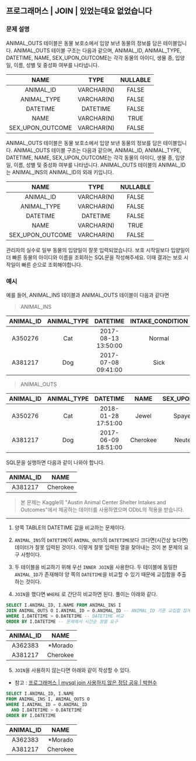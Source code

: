 ## 프로그래머스 | JOIN | 있었는데요 없었습니다

### 문제 설명

ANIMAL_OUTS 테이블은 동물 보호소에서 입양 보낸 동물의 정보를 담은 테이블입니다. ANIMAL_OUTS 테이블 구조는 다음과 같으며, ANIMAL_ID, ANIMAL_TYPE, DATETIME, NAME, SEX_UPON_OUTCOME는 각각 동물의 아이디, 생물 종, 입양일, 이름, 성별 및 중성화 여부를 나타냅니다.

|NAME|	TYPE|	NULLABLE
| :--:| :--:| :--:|
|ANIMAL_ID|	VARCHAR(N)|	FALSE|
|ANIMAL_TYPE|	VARCHAR(N)|	FALSE|
|DATETIME|	DATETIME|	FALSE|
|NAME|	VARCHAR(N)|	TRUE|
|SEX_UPON_OUTCOME|	VARCHAR(N)	|FALSE|

ANIMAL_OUTS 테이블은 동물 보호소에서 입양 보낸 동물의 정보를 담은 테이블입니다. ANIMAL_OUTS 테이블 구조는 다음과 같으며, ANIMAL_ID, ANIMAL_TYPE, DATETIME, NAME, SEX_UPON_OUTCOME는 각각 동물의 아이디, 생물 종, 입양일, 이름, 성별 및 중성화 여부를 나타냅니다. ANIMAL_OUTS 테이블의 ANIMAL_ID는 ANIMAL_INS의 ANIMAL_ID의 외래 키입니다.

|NAME|	TYPE|	NULLABLE|
|:--:|:--:|:--:|
|ANIMAL_ID|	VARCHAR(N)|	FALSE|
|ANIMAL_TYPE|	VARCHAR(N)|	FALSE|
|DATETIME|	DATETIME|	FALSE|
|NAME	|VARCHAR(N)|	TRUE|
|SEX_UPON_OUTCOME	|VARCHAR(N)	|FALSE|

관리자의 실수로 일부 동물의 입양일이 잘못 입력되었습니다. 보호 시작일보다 입양일이 더 빠른 동물의 아이디와 이름을 조회하는 SQL문을 작성해주세요. 이때 결과는 보호 시작일이 빠른 순으로 조회해야합니다.

### 예시
예를 들어, ANIMAL_INS 테이블과 ANIMAL_OUTS 테이블이 다음과 같다면

> ANIMAL_INS

|ANIMAL_ID	|ANIMAL_TYPE|	DATETIME	|INTAKE_CONDITION	|NAME	|SEX_UPON_INTAKE|
|:--:|:--:|:--:|:--:|:--:|:--:|
|A350276	|Cat|	2017-08-13 13:50:00	|Normal	|Jewel	|Spayed Female|
|A381217	|Dog|	2017-07-08 09:41:00	|Sick|	Cherokee	|Neutered Male|

> ANIMAL_OUTS

|ANIMAL_ID	|ANIMAL_TYPE|	DATETIME	|NAME|	SEX_UPON_OUTCOME|
|:--:|:--:|:--:|:--:|:--:|
|A350276	|Cat|	2018-01-28 17:51:00	|Jewel	|Spayed Female|
|A381217	|Dog|	2017-06-09 18:51:00	|Cherokee	|Neutered Male|

SQL문을 실행하면 다음과 같이 나와야 합니다.

|ANIMAL_ID	|NAME|
|:--:|:--:|
|A381217	|Cherokee|

> 본 문제는 Kaggle의 "Austin Animal Center Shelter Intakes and Outcomes"에서 제공하는 데이터를 사용하였으며 ODbL의 적용을 받습니다.

---
1. 양쪽 TABLE의 DATETIME 값을 비교하는 문제이다.

2. `ANIMAL_INS`의 `DATETIME`이 `ANIMAL_OUTS`의 `DATETIME`보다 크다면(시간상 늦다면) 데이터가 잘못 입력된 것이다. 이렇게 잘못 입력된 열을 찾아내는 것이 본 문제의 요구 사항이다.

3. 두 테이블을 비교하기 위해 우선 `INNER JOIN`을 사용한다. 두 테이블에 동일한 `ANIMAL_ID`가 존재해야 양 쪽의 `DATETIME`을 비교할 수 있기 때문에 교집합을 추출하는 것이다.

4. `JOIN`을 했다면 `WHERE` 로 간단히 비교하면 된다. 풀이는 아래와 같다.

```SQL
SELECT I.ANIMAL_ID, I.NAME FROM ANIMAL_INS I
JOIN ANIMAL_OUTS O I.ANIMAL_ID = O.ANIMAL_ID -- ANIMAL_ID 기준 교집합 집계
WHERE I.DATETIME > O.DATETIME -- DATETIME 비교
ORDER BY I.DATETIME -- 문제에서 시간순 정렬 요구
```

|ANIMAL_ID|	NAME|
|:--:|:--:|
|A362383	|*Morado|
|A381217|	Cherokee|

5. `JOIN`을 사용하지 않는다면 아래와 같이 작성할 수 있다.
- 참고 : [프로그래머스 | mysql join 사용하지 않은 정답 공유 | 박현수](https://programmers.co.kr/questions/16249)

```SQL
SELECT I.ANIMAL_ID, I.NAME 
FROM ANIMAL_INS I, ANIMAL_OUTS O
WHERE I.ANIMAL_ID = O.ANIMAL_ID
  AND I.DATETIME > O.DATETIME
ORDER BY I.DATETIME
```

|ANIMAL_ID|	NAME|
|:--:|:--:|
|A362383	|*Morado|
|A381217|	Cherokee|


